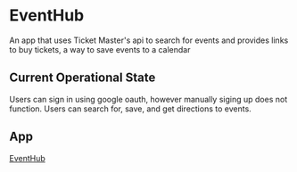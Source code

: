 # EventHub

An app that uses Ticket Master's api to search for events and provides links to buy tickets, a way to save events to a calendar

## Current Operational State

Users can sign in using google oauth, however manually siging up does not function. Users can search for, save, and get directions to events.

## App

[EventHub](https://tlm04070.github.io/EventHub/)
